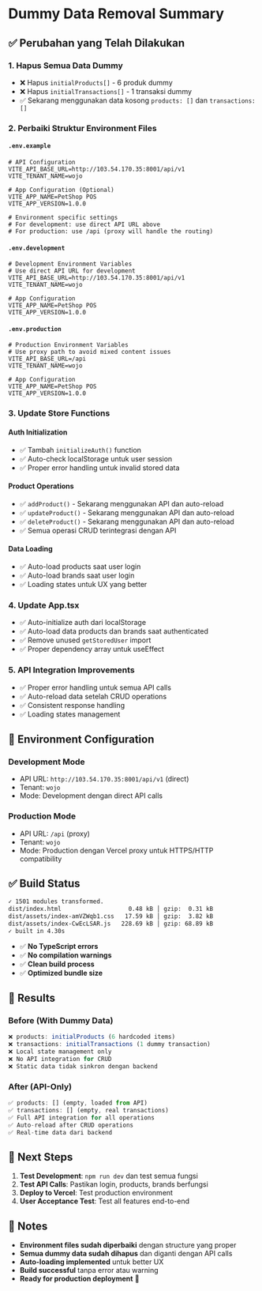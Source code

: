 # Dummy Data Removal Summary

## ✅ Perubahan yang Telah Dilakukan

### 1. **Hapus Semua Data Dummy**
- ❌ Hapus `initialProducts[]` - 6 produk dummy
- ❌ Hapus `initialTransactions[]` - 1 transaksi dummy
- ✅ Sekarang menggunakan data kosong `products: []` dan `transactions: []`

### 2. **Perbaiki Struktur Environment Files**

#### `.env.example`
```env
# API Configuration
VITE_API_BASE_URL=http://103.54.170.35:8001/api/v1
VITE_TENANT_NAME=wojo

# App Configuration (Optional)
VITE_APP_NAME=PetShop POS
VITE_APP_VERSION=1.0.0

# Environment specific settings
# For development: use direct API URL above
# For production: use /api (proxy will handle the routing)
```

#### `.env.development`
```env
# Development Environment Variables  
# Use direct API URL for development
VITE_API_BASE_URL=http://103.54.170.35:8001/api/v1
VITE_TENANT_NAME=wojo

# App Configuration
VITE_APP_NAME=PetShop POS
VITE_APP_VERSION=1.0.0
```

#### `.env.production`
```env
# Production Environment Variables
# Use proxy path to avoid mixed content issues
VITE_API_BASE_URL=/api
VITE_TENANT_NAME=wojo

# App Configuration
VITE_APP_NAME=PetShop POS
VITE_APP_VERSION=1.0.0
```

### 3. **Update Store Functions**

#### **Auth Initialization**
- ✅ Tambah `initializeAuth()` function
- ✅ Auto-check localStorage untuk user session
- ✅ Proper error handling untuk invalid stored data

#### **Product Operations**
- ✅ `addProduct()` - Sekarang menggunakan API dan auto-reload
- ✅ `updateProduct()` - Sekarang menggunakan API dan auto-reload  
- ✅ `deleteProduct()` - Sekarang menggunakan API dan auto-reload
- ✅ Semua operasi CRUD terintegrasi dengan API

#### **Data Loading**
- ✅ Auto-load products saat user login
- ✅ Auto-load brands saat user login
- ✅ Loading states untuk UX yang better

### 4. **Update App.tsx**
- ✅ Auto-initialize auth dari localStorage
- ✅ Auto-load data products dan brands saat authenticated
- ✅ Remove unused `getStoredUser` import
- ✅ Proper dependency array untuk useEffect

### 5. **API Integration Improvements**
- ✅ Proper error handling untuk semua API calls
- ✅ Auto-reload data setelah CRUD operations
- ✅ Consistent response handling
- ✅ Loading states management

## 🔧 Environment Configuration

### **Development Mode**
- API URL: `http://103.54.170.35:8001/api/v1` (direct)
- Tenant: `wojo`
- Mode: Development dengan direct API calls

### **Production Mode** 
- API URL: `/api` (proxy)
- Tenant: `wojo`
- Mode: Production dengan Vercel proxy untuk HTTPS/HTTP compatibility

## ✅ Build Status

```bash
✓ 1501 modules transformed.
dist/index.html                   0.48 kB │ gzip:  0.31 kB
dist/assets/index-amVZWqb1.css   17.59 kB │ gzip:  3.82 kB
dist/assets/index-CwEcLSAR.js   228.69 kB │ gzip: 68.89 kB
✓ built in 4.30s
```

- ✅ **No TypeScript errors**
- ✅ **No compilation warnings**
- ✅ **Clean build process**
- ✅ **Optimized bundle size**

## 🎯 Results

### **Before (With Dummy Data)**
```typescript
❌ products: initialProducts (6 hardcoded items)
❌ transactions: initialTransactions (1 dummy transaction)
❌ Local state management only
❌ No API integration for CRUD
❌ Static data tidak sinkron dengan backend
```

### **After (API-Only)**
```typescript
✅ products: [] (empty, loaded from API)
✅ transactions: [] (empty, real transactions)
✅ Full API integration for all operations
✅ Auto-reload after CRUD operations
✅ Real-time data dari backend
```

## 🚀 Next Steps

1. **Test Development**: `npm run dev` dan test semua fungsi
2. **Test API Calls**: Pastikan login, products, brands berfungsi
3. **Deploy to Vercel**: Test production environment
4. **User Acceptance Test**: Test all features end-to-end

## 📝 Notes

- **Environment files sudah diperbaiki** dengan structure yang proper
- **Semua dummy data sudah dihapus** dan diganti dengan API calls
- **Auto-loading implemented** untuk better UX
- **Build successful** tanpa error atau warning
- **Ready for production deployment** 🚀
